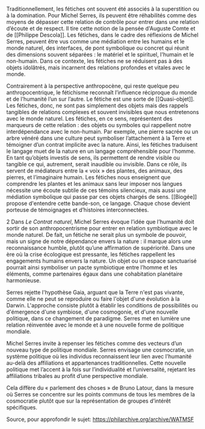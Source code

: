 Traditionnellement, les fétiches ont souvent été associés à la superstition ou à la domination. Pour Michel Serres, ils peuvent être réhabilités comme des moyens de dépasser cette relation de contrôle pour entrer dans une relation d’écoute et de respect. Il tire cette notion de la pensée d'Auguste Comte et de [[Philippe Descola]]. Les fétiches, dans le cadre des réflexions de Michel Serres, peuvent être vus comme une médiation entre les humains et le monde naturel,  des interfaces, de pont symbolique ou concret qui réunit des dimensions souvent séparées : le matériel et le spirituel, l'humain et le non-humain. Dans ce contexte, les fétiches ne se réduisent pas à des objets idolâtrés, mais incarnent des relations profondes et vitales avec le monde.  

Contrairement à la perspective anthropocène, qui reste quelque peu anthropocentrique, le fétichisme reconnaît l’influence réciproque du monde et de l’humanité l’un sur l’autre. Le fétiche est une sorte de [[Quasi-objet]]. Les fétiches, donc, ne sont pas simplement des objets mais des rappels tangibles de relations complexes et souvent invisibles que nous entretenons avec le monde naturel. Les fétiches, en ce sens, représentent des marqueurs de cette relation : des objets ou symboles qui rappellent notre interdépendance avec le non-humain. Par exemple, une pierre sacrée ou un arbre vénéré dans une culture peut symboliser l’attachement à la Terre et témoigner d’un contrat implicite avec la nature​. Ainsi, les fétiches traduisent le langage muet de la nature en un langage compréhensible pour l’homme. En tant qu’objets investis de sens, ils permettent de rendre visible ou tangible ce qui, autrement, serait inaudible ou invisible. Dans ce rôle, ils servent de médiateurs entre la « voix » des plantes, des animaux, des pierres, et l’imaginaire humain. Les fétiches nous enseignent que comprendre les plantes et les animaux sans leur imposer nos langues nécessite une écoute subtile de ces témoins silencieux, mais aussi une médiation symbolique qui passe par ces objets chargés de sens. [[Biogée]] propose d'entendre cette bande-son, ce langage. Chaque chose devient porteuse de témoignages et d’histoires interconnectées. 

2
Dans _Le Contrat naturel_, Michel Serres évoque l’idée que l’humanité doit sortir de son anthropocentrisme pour entrer en relation symbiotique avec le monde naturel.  De fait, un fétiche ne serait plus un symbole de pouvoir, mais un signe de notre dépendance envers la nature : il marque alors une reconnaissance humble, plutôt qu’une affirmation de supériorité.  Dans une ère où la crise écologique est pressante, les fétiches rappellent les engagements humains envers la nature. Un objet ou un espace sanctuarisé pourrait ainsi symboliser un pacte symbiotique entre l’homme et les éléments, comme partenaires égaux dans une cohabitation planétaire harmonieuse​​.

Serres rejette l'hypothèse Gaia, arguant que la Terre n'est pas vivante, comme elle ne peut se reproduire ou faire l'objet d'une évolution à la Darwin. L'approche consiste plutôt à établir les conditions de possibilités ou d'émergence d'une symbiose, d'une cosmogonie, et d'une nouvelle politique, dans ce changement de paradigme. Serres met en lumière une relation réinventée avec le monde et à une nouvelle forme de politique mondiale.

Michel Serres invite à repenser les fétiches comme des vecteurs d’un nouveau type de politique mondiale. Serres envisage une cosmocratie, un système politique où les individus reconnaissent leur lien avec l'humanité au-delà des affiliations et appartenances traditionnelles. Cette nouvelle politique met l’accent à la fois sur l’individualité et l’universalité, rejetant les affiliations tribales au profit d’une perspective mondiale. 

Cela diffère du « parlement des choses » de Bruno Latour, dans la mesure où Serres se concentre sur les points communs de tous les membres de la cosmocratie plutôt que sur la représentation de groupes d’intérêt spécifiques. 

Source, pour approfondir le sujet: https://philarchive.org/archive/WATMSF
